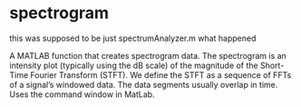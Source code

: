 spectrogram
===========

this was supposed to be just spectrumAnalyzer.m what happened

A MATLAB function that creates spectrogram data. The spectrogram is an intensity plot (typically using the dB scale) of the magnitude of the Short-Time Fourier Transform (STFT). We define the STFT as a sequence of FFTs of a signal’s windowed data. The data segments usually overlap in time.
Uses the command window in MatLab. 
